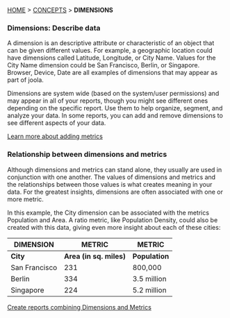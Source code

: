 [HOME](Home) > [CONCEPTS](basic-concepts) > **DIMENSIONS**

### Dimensions: Describe data
A dimension is an descriptive attribute or characteristic of an object that can be given different values. 
For example, a geographic location could have dimensions called Latitude, Longitude, or City Name. 
Values for the City Name dimension could be San Francisco, Berlin, or Singapore.
Browser, Device, Date are all examples of dimensions that may appear as part of joola.
 
Dimensions are system wide (based on the system/user permissions) and may appear in all of your reports, 
though you might see different ones depending on the specific report. 
Use them to help organize, segment, and analyze your data. In some reports, you can add and remove dimensions to see different aspects of your data.

[Learn more about adding metrics](Setting-up-collections)

### Relationship between dimensions and metrics
Although dimensions and metrics can stand alone, they usually are used in conjunction with one another. 
The values of dimensions and metrics and the relationships between those values is what creates meaning in your data. 
For the greatest insights, dimensions are often associated with one or more metric.

In this example, the City dimension can be associated with the metrics Population and Area. 
A ratio metric, like Population Density, could also be created with this data, giving even more insight about each of these cities:

|DIMENSION|METRIC|METRIC|
|---------|------|------|
|**City**|**Area (in sq. miles)**|**Population**|
|San Francisco|231|800,000|
|Berlin|334|3.5 million|
|Singapore|224|5.2 million|

[Create reports combining Dimensions and Metrics](Setting-up-reports)
